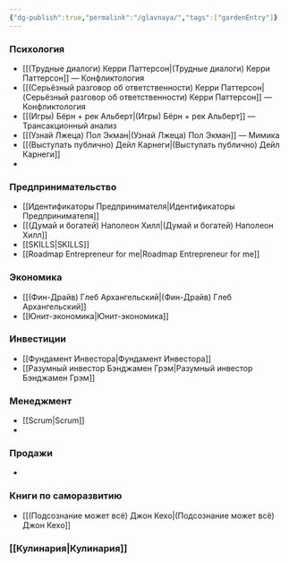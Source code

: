 ```yaml
---
{"dg-publish":true,"permalink":"/glavnaya/","tags":["gardenEntry"]}
---
```


### Психология
- [[(Трудные диалоги) Керри Паттерсон\|(Трудные диалоги) Керри Паттерсон]] — Конфликтология
- [[(Серьёзный разговор об ответственности) Керри Паттерсон\|(Серьёзный разговор об ответственности) Керри Паттерсон]] — Конфликтология
- [[(Игры) Бёрн + рек Альберт\|(Игры) Бёрн + рек Альберт]] — Трансакционный анализ
- [[(Узнай Лжеца) Пол Экман\|(Узнай Лжеца) Пол Экман]] — Мимика
- [[(Выступать публично) Дейл Карнеги\|(Выступать публично) Дейл Карнеги]]
- 
### Предпринимательство
- [[Идентификаторы Предпринимателя\|Идентификаторы Предпринимателя]]
- [[(Думай и богатей) Наполеон Хилл\|(Думай и богатей) Наполеон Хилл]]
- [[SKILLS\|SKILLS]]
- [[Roadmap Entrepreneur for me\|Roadmap Entrepreneur for me]]
### Экономика
- [[(Фин-Драйв) Глеб Архангельский\|(Фин-Драйв) Глеб Архангельский]]
- [[Юнит-экономика\|Юнит-экономика]]
### Инвестиции
- [[Фундамент Инвестора\|Фундамент Инвестора]] 
- [[Разумный инвестор Бэнджамен Грэм\|Разумный инвестор Бэнджамен Грэм]]

### Менеджмент
- [[Scrum\|Scrum]]
- 
### Продажи
- 
### Книги по саморазвитию
- [[(Подсознание может всё) Джон Кехо\|(Подсознание может всё) Джон Кехо]]
### [[Кулинария\|Кулинария]]

